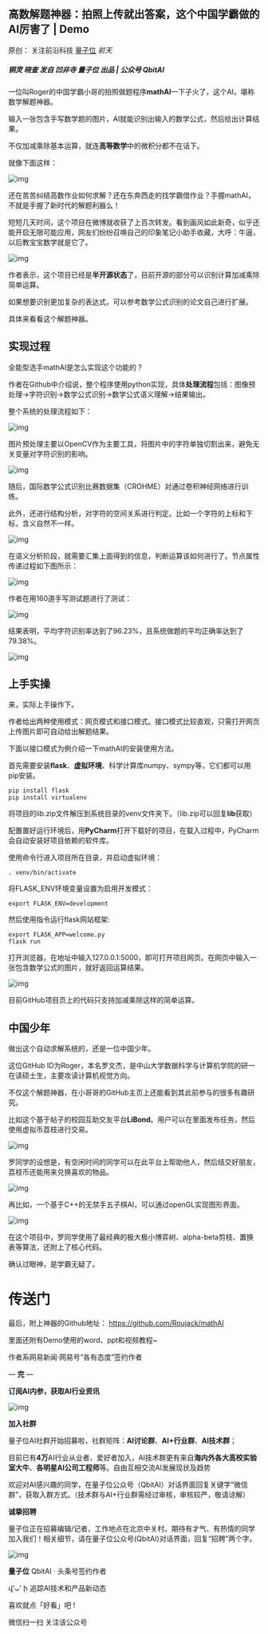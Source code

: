## 高数解题神器：拍照上传就出答案，这个中国学霸做的AI厉害了 | Demo

原创： 关注前沿科技 [量子位](javascript:void(0);) *前天*

##### 铜灵 晓查 发自 凹非寺 量子位 出品 | 公众号 QbitAI

一位叫Roger的中国学霸小哥的拍照做题程序**mathAI**一下子火了，这个AI，堪称数学解题神器。

输入一张包含手写数学题的图片，AI就能识别出输入的数学公式，然后给出计算结果。

不仅加减乘除基本运算，就连**高等数学**中的微积分都不在话下。

就像下面这样：

![img](https://mmbiz.qpic.cn/mmbiz_png/YicUhk5aAGtBjDzu4H678y2uXFpW2Nib2KZ73nNoazyXlkmcGTUpU6eQPofCsJBEOiafRLptK5Kg3mXlP16eiaENVQ/640?wx_fmt=png&tp=webp&wxfrom=5&wx_lazy=1&wx_co=1)

还在苦苦纠结高数作业如何求解？还在东奔西走的找学霸借作业？手握mathAI，不就是手握了新时代的解题利器么！

短短几天时间，这个项目在微博就收获了上百次转发。看到画风如此新奇，似乎还能开启无限可能应用，网友们纷纷召唤自己的印象笔记小助手收藏，大呼：牛逼，以后教宝宝数学就是它了。

![img](https://mmbiz.qpic.cn/mmbiz_png/YicUhk5aAGtBjDzu4H678y2uXFpW2Nib2KQAdXfnJ63LhbUA3wafmskNtpcNCpibH5d2wnDNZzRKCoonN6SBRuHMQ/640?wx_fmt=png&tp=webp&wxfrom=5&wx_lazy=1&wx_co=1)

作者表示，这个项目已经是**半开源状态**了，目前开源的部分可以识别计算加减乘除简单运算。

如果想要识别更加复杂的表达式，可以参考数学公式识别的论文自己进行扩展。

具体来看看这个解题神器。

## 实现过程

全能型选手mathAI是怎么实现这个功能的？

作者在Github中介绍说，整个程序使用python实现，具体**处理流程**包括：图像预处理→字符识别→数学公式识别→数学公式语义理解→结果输出。

整个系统的处理流程如下：

![img](https://mmbiz.qpic.cn/mmbiz_png/YicUhk5aAGtBjDzu4H678y2uXFpW2Nib2KQg5kdjia6Qbd42A3icQia55ib2bNu3Bfaib5pa1AEe23Xpn3aOv5NP9o20g/640?wx_fmt=png&tp=webp&wxfrom=5&wx_lazy=1&wx_co=1)

图片预处理主要以OpenCV作为主要工具，将图片中的字符单独切割出来，避免无关变量对字符识别的影响。

![img](https://mmbiz.qpic.cn/mmbiz_png/YicUhk5aAGtBjDzu4H678y2uXFpW2Nib2KJk9cYTNe7jLnBAjvqPuGFNH5QKzJTTUo9rmw7Pars8gN2yE46ibhJmQ/640?wx_fmt=png&tp=webp&wxfrom=5&wx_lazy=1&wx_co=1)

随后，国际数学公式识别比赛数据集（CROHME）对通过卷积神经网络进行训练。

此外，还进行结构分析，对字符的空间关系进行判定。比如一个字符的上标和下标，含义自然不一样。

![img](https://mmbiz.qpic.cn/mmbiz_png/YicUhk5aAGtBjDzu4H678y2uXFpW2Nib2KuiaWNuMJnjCJBTYPic9p4bYv4lQPfwhB2EzwZ6qZDvNMU50AiaQQv9tnQ/640?wx_fmt=png&tp=webp&wxfrom=5&wx_lazy=1&wx_co=1)

在语义分析阶段，就需要汇集上面得到的信息，判断运算该如何进行了。节点属性传递过程如下图所示：

![img](https://mmbiz.qpic.cn/mmbiz_png/YicUhk5aAGtBjDzu4H678y2uXFpW2Nib2KAmnr54xKwVFQ3s1ncCR1F5JKoDQqT8gQoWmXoMBawBDTMdbRtkVrPw/640?wx_fmt=png&tp=webp&wxfrom=5&wx_lazy=1&wx_co=1)

作者在用160道手写测试题进行了测试：

![img](https://mmbiz.qpic.cn/mmbiz_png/YicUhk5aAGtBjDzu4H678y2uXFpW2Nib2KIYG3FzMEibfF1ZSUYQ8YoicQVEfbjBgPIjo0iaficibiahChp6fWJxbRemVQ/640?wx_fmt=png&tp=webp&wxfrom=5&wx_lazy=1&wx_co=1)

结果表明，平均字符识别率达到了96.23%，且系统做题的平均正确率达到了79.38%。

![img](https://mmbiz.qpic.cn/mmbiz_png/YicUhk5aAGtBjDzu4H678y2uXFpW2Nib2KJZG4EOaCATnkicxr5V29iacACqRPibsesmdBdSDuicxnWmalll13CJxMgQ/640?wx_fmt=png&tp=webp&wxfrom=5&wx_lazy=1&wx_co=1)

## 上手实操 

来，实际上手操作下。

作者给出两种使用模式：网页模式和接口模式。接口模式比较直观，只需打开网页上传图片即可自动给出解题结果。

下面以接口模式为例介绍一下mathAI的安装使用方法。

首先需要安装**flask**、**虚拟环境**、科学计算库numpy、sympy等，它们都可以用pip安装。

```
pip install flask
pip install virtualenv
```

将项目的lib.zip文件解压到系统目录的venv文件夹下。（lib.zip可以回复**lib**获取）

配置置好运行环境后，用**PyCharm**打开下载好的项目，在载入过程中，PyCharm会自动安装好项目依赖的软件库。

使用命令行进入项目所在目录，并启动虚拟环境：

```
. venv/bin/activate
```

将FLASK_ENV环境变量设置为启用开发模式：

```
export FLASK_ENV=development
```

然后使用指令运行flask网站框架:

```
export FLASK_APP=welcome.py
flask run
```

打开浏览器，在地址中输入127.0.0.1:5000，即可打开项目网页。在网页中输入一张包含数学公式的图片，就好返回运算结果。

![img](https://mmbiz.qpic.cn/mmbiz_png/YicUhk5aAGtBjDzu4H678y2uXFpW2Nib2KUriaMHB76MCWrwturyrWia1Zv9FicYVFncIS1VMibrATxDDWYgqASd2yAg/640?wx_fmt=png&tp=webp&wxfrom=5&wx_lazy=1&wx_co=1)

目前GitHub项目页上的代码只支持加减乘除这样的简单运算。

## 中国少年

做出这个自动求解系统的，还是一位中国少年。

这位GitHub ID为Roger，本名罗文杰，是中山大学数据科学与计算机学院的研一在读硕士生，主要攻读计算机视觉方向。

不仅这个解题神器，在小哥哥的GitHub主页上还能看到其此前参与的很多有趣研究。

比如这个基于帖子的校园互助交友平台**LiBond**。用户可以在里面发布任务，然后使用虚拟币荔枝进行交易。

![img](https://mmbiz.qpic.cn/mmbiz_jpg/YicUhk5aAGtBjDzu4H678y2uXFpW2Nib2KcdKbYTDkiarIhJy2icKtLZ3GNRd4hZb7q5ux40L5gc0Zy10eiayNyF4GA/640?wx_fmt=jpeg&tp=webp&wxfrom=5&wx_lazy=1&wx_co=1)

罗同学的设想是，有空闲时间的同学可以在此平台上帮助他人，然后结交好朋友，荔枝币还能用来兑换喜欢的物品。

![img](https://mmbiz.qpic.cn/mmbiz_jpg/YicUhk5aAGtBjDzu4H678y2uXFpW2Nib2KEordSu72NibhpUXy8MfibhCJkpwD72e9ia6s5dX4ugZm0rvwuoWEzAjvw/640?wx_fmt=jpeg&tp=webp&wxfrom=5&wx_lazy=1&wx_co=1)

再比如，一个基于C++的无禁手五子棋AI，可以通过openGL实现图形界面。

![img](https://mmbiz.qpic.cn/mmbiz_png/YicUhk5aAGtBjDzu4H678y2uXFpW2Nib2KQgqjL4hjmTHEibRkzNHEpv8KuXkic2Rqft7VVibtiaGO5HkvLvDJhFYsow/640?wx_fmt=png&tp=webp&wxfrom=5&wx_lazy=1&wx_co=1)

在这个项目中，罗同学使用了最经典的极大极小博弈树、alpha-beta剪枝、置换表等算法，还附上了核心代码。

确认过眼神，是学霸无疑了。

# 传送门

最后，附上神器的Github地址：
https://github.com/Roujack/mathAI

里面还附有Demo使用的word、ppt和视频教程~

作者系网易新闻·网易号“各有态度”签约作者



— **完** —

**订阅AI内参，获取AI行业资讯**

![img](https://mmbiz.qpic.cn/mmbiz_jpg/YicUhk5aAGtAkpibldb6tu0lfWoPMdPlFKOhiaKOf4PibMlFibooQe4JdMLqxAN1PpoaQfD0RfpkkSzZsEeBzR1FLwA/640?wx_fmt=jpeg&tp=webp&wxfrom=5&wx_lazy=1&wx_co=1)

**加入社群**

量子位AI社群开始招募啦，社群矩阵：**AI讨论群**、**AI+行业群**、**AI技术群**；



目前已有**4万**AI行业从业者、爱好者加入，AI技术群更有来自**海内外各大高校实验室大牛**、**各明星AI公司工程师**等。自由互相交流AI发展现状及趋势



欢迎对AI感兴趣的同学，在量子位公众号（QbitAI）对话界面回复关键字“微信群”，获取入群方式。（技术群与AI+行业群需经过审核，审核较严，敬请谅解）

**诚挚招聘**

量子位正在招募编辑/记者，工作地点在北京中关村。期待有才气、有热情的同学加入我们！相关细节，请在量子位公众号(QbitAI)对话界面，回复“招聘”两个字。

![img](https://mmbiz.qpic.cn/mmbiz_jpg/YicUhk5aAGtAWR7KMTicXl4micou1JFQYicKuicoLdfTGicbTQVODlcKpQOobfgv8PhpRbsDdXvXUia2CJZxC2tQzQzwg/640?wx_fmt=jpeg&tp=webp&wxfrom=5&wx_lazy=1&wx_co=1)



**量子位** QbitAI · 头条号签约作者





վ'ᴗ' ի 追踪AI技术和产品新动态



喜欢就点「好看」吧 !











微信扫一扫
关注该公众号